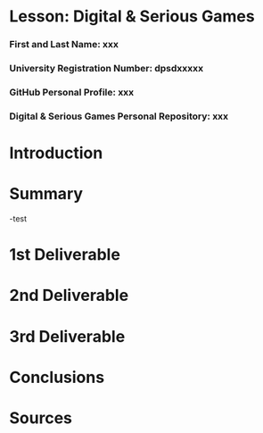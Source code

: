 # Lesson: Digital & Serious Games

### First and Last Name: xxx
### University Registration Number: dpsdxxxxx
### GitHub Personal Profile: xxx
### Digital & Serious Games Personal Repository: xxx

# Introduction

# Summary
-test

# 1st Deliverable


# 2nd Deliverable


# 3rd Deliverable 


# Conclusions


# Sources
